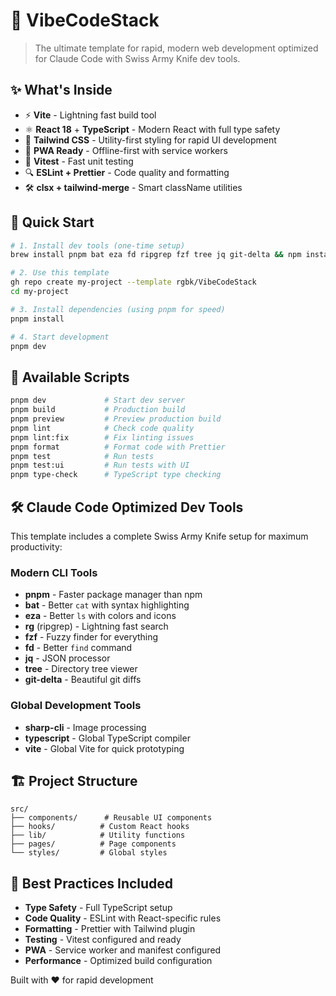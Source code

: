 # 🚀 VibeCodeStack

> The ultimate template for rapid, modern web development optimized for Claude Code with Swiss Army Knife dev tools.

## ✨ What's Inside

- ⚡️ **Vite** - Lightning fast build tool
- ⚛️ **React 18** + **TypeScript** - Modern React with full type safety  
- 🎨 **Tailwind CSS** - Utility-first styling for rapid UI development
- 📱 **PWA Ready** - Offline-first with service workers
- 🧪 **Vitest** - Fast unit testing
- 🔍 **ESLint + Prettier** - Code quality and formatting
- 🛠️ **clsx + tailwind-merge** - Smart className utilities

## 🚀 Quick Start

```bash
# 1. Install dev tools (one-time setup)
brew install pnpm bat eza fd ripgrep fzf tree jq git-delta && npm install -g sharp-cli typescript vite

# 2. Use this template
gh repo create my-project --template rgbk/VibeCodeStack
cd my-project

# 3. Install dependencies (using pnpm for speed)
pnpm install

# 4. Start development
pnpm dev
```

## 📝 Available Scripts

```bash
pnpm dev             # Start dev server
pnpm build           # Production build
pnpm preview         # Preview production build
pnpm lint            # Check code quality
pnpm lint:fix        # Fix linting issues
pnpm format          # Format code with Prettier
pnpm test            # Run tests
pnpm test:ui         # Run tests with UI
pnpm type-check      # TypeScript type checking
```

## 🛠️ Claude Code Optimized Dev Tools

This template includes a complete Swiss Army Knife setup for maximum productivity:

### Modern CLI Tools
- **pnpm** - Faster package manager than npm
- **bat** - Better `cat` with syntax highlighting
- **eza** - Better `ls` with colors and icons  
- **rg** (ripgrep) - Lightning fast search
- **fzf** - Fuzzy finder for everything
- **fd** - Better `find` command
- **jq** - JSON processor
- **tree** - Directory tree viewer
- **git-delta** - Beautiful git diffs

### Global Development Tools
- **sharp-cli** - Image processing
- **typescript** - Global TypeScript compiler
- **vite** - Global Vite for quick prototyping

## 🏗️ Project Structure

```
src/
├── components/      # Reusable UI components
├── hooks/          # Custom React hooks  
├── lib/            # Utility functions
├── pages/          # Page components
└── styles/         # Global styles
```

## 🎯 Best Practices Included

- **Type Safety** - Full TypeScript setup
- **Code Quality** - ESLint with React-specific rules
- **Formatting** - Prettier with Tailwind plugin
- **Testing** - Vitest configured and ready
- **PWA** - Service worker and manifest configured
- **Performance** - Optimized build configuration

Built with ❤️ for rapid development